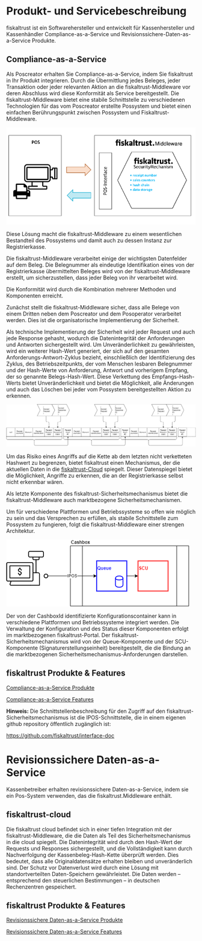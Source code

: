 # Produkt- und Servicebeschreibung

fiskaltrust ist ein Softwarehersteller und entwickelt für Kassenhersteller und Kassenhändler Compliance-as-a-Service und Revisionssichere-Daten-as-a-Service Produkte.

## Compliance-as-a-Service

Als Poscreator erhalten Sie Compliance-as-a-Service, indem Sie fiskaltrust in Ihr Produkt integrieren. Durch die Übermittlung jedes Beleges, jeder Transaktion oder jeder relevanten Aktion an die fiskaltrust-Middleware vor deren Abschluss wird diese Konformität als Service bereitgestellt. Die fiskaltrust-Middleware bietet eine stabile Schnittstelle zu verschiedenen Technologien für das vom Poscreator erstellte Possystem und bietet einen einfachen Berührungspunkt zwischen Possystem und Fiskaltrust-Middleware.

![Überblick über die Funktionsweise von fiskaltrust](compliance-as-a-service/media/overview-pos-ft-middleware.png)                                

Diese Lösung macht die fiskaltrust-Middleware zu einem wesentlichen Bestandteil des Possystems und damit auch zu dessen Instanz zur Registrierkasse.

Die fiskaltrust-Middleware verarbeitet einige der wichtigsten Datenfelder auf dem Beleg. Die Belegnummer als eindeutige Identifikation eines von der Registrierkasse übermittelten Beleges wird von der fiskaltrust-Middleware erstellt, um sicherzustellen, dass jeder Beleg von ihr verarbeitet wird.

Die Konformität wird durch die Kombination mehrerer Methoden und Komponenten erreicht.

Zunächst stellt die fiskaltrust-Middleware sicher, dass alle Belege von einem Dritten neben dem Poscreator und dem Posoperator verarbeitet werden. Dies ist die organisatorische Implementierung der Sicherheit.

Als technische Implementierung der Sicherheit wird jeder Request und auch jede Response gehasht, wodurch die Datenintegrität der Anforderungen und Antworten sichergestellt wird. Um Unveränderlichkeit zu gewährleisten, wird ein weiterer Hash-Wert generiert, der sich auf den gesamten Anforderungs-Antwort-Zyklus bezieht, einschließlich der Identifizierung des Zyklus, des Betriebszeitpunkts, der vom Menschen lesbaren Belegnummer und der Hash-Werte von Anforderung, Antwort und vorherigem Empfang, der so genannte Belegs-Hash-Wert. Diese Verkettung des Empfangs-Hash-Werts bietet Unveränderlichkeit und bietet die Möglichkeit, alle Änderungen und auch das Löschen bei jeder vom Possystem bereitgestellten Aktion zu erkennen.



 ![receipt-chain](compliance-as-a-service/media/receipt-chain.png)

 

Um das Risiko eines Angriffs auf die Kette ab dem letzten nicht verketteten Hashwert zu begrenzen, bietet fiskaltrust einen Mechanismus, der die aktuellen Daten in die [fiskaltrust-Cloud](revisionssichere-daten-as-a-service/features/revisionssichere-Queue-Items.md) spiegelt. Dieser Datenspiegel bietet die Möglichkeit, Angriffe zu erkennen, die an der Registrierkasse selbst nicht erkennbar wären.

Als letzte Komponente des fiskaltrust-Sicherheitsmechanismus bietet die fiskaltrust-Middleware auch marktbezogene Sicherheitsmechanismen.

Um für verschiedene Plattformen und Betriebssysteme so offen wie möglich zu sein und das Versprechen zu erfüllen, als stabile Schnittstelle zum Possystem zu fungieren, folgt die fiskaltrust-Middleware einer strengen Architektur.

 

  ![cashbox](compliance-as-a-service/media/cashbox.png)

 

Der von der CashboxId identifizierte Konfigurationscontainer kann in verschiedene Plattformen und Betriebssysteme integriert werden. Die Verwaltung der Konfiguration und des Status dieser Komponenten erfolgt im marktbezogenen fiskaltrust-Portal. Der fiskaltrust-Sicherheitsmechanismus wird von der Queue-Komponente und der SCU-Komponente (Signaturerstellungseinheit) bereitgestellt, die die Bindung an die marktbezogenen Sicherheitsmechanismus-Anforderungen darstellen.

## fiskaltrust Produkte & Features

[Compliance-as-a-Service Produkte](compliance-as-a-service/produkte/overview.md)

[Compliance-as-a-Service Features](compliance-as-a-service/features/overview.md)



**Hinweis:** Die Schnittstellenbeschreibung für den Zugriff auf den fiskaltrust-Sicherheitsmechanismus ist die IPOS-Schnittstelle, die in einem eigenen github repository öffentlich zugänglich ist: 

https://github.com/fiskaltrust/interface-doc



# Revisionssichere Daten-as-a-Service

Kassenbetreiber erhalten revisionssichere Daten-as-a-Service, indem sie ein Pos-System verwenden, das die fiskaltrust.Middleware enthält. 

## fiskaltrust-cloud

Die fiskaltrust cloud befindet sich in einer tiefen Integration mit der fiskaltrust-Middleware, die die Daten als Teil des Sicherheitsmechanismus in die cloud spiegelt. Die Datenintegrität wird durch den Hash-Wert der Requests und Responses sichergestellt, und die Vollständigkeit kann durch Nachverfolgung der Kassenbeleg-Hash-Kette überprüft werden. Dies bedeutet, dass alle Originaldatensätze erhalten bleiben und unveränderlich sind. Der Schutz vor Datenverlust wird durch eine Lösung mit standortverteilten Daten-Speichern gewährleistet. Die Daten werden – entsprechend den steuerlichen Bestimmungen – in deutschen Rechenzentren gespeichert.

## fiskaltrust Produkte & Features

[Revisionssichere Daten-as-a-Service Produkte](revisionssichere-daten-as-a-service/produkte/overview.md)

[Revisionssichere Daten-as-a-Service Features](revisionssichere-daten-as-a-service/features/overview.md)

